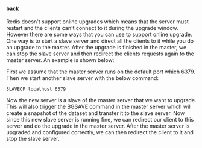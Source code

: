 #### [back](admin_main.md)

Redis doesn't support online upgrades which means that the server must restart and the clients can't connect to it during the upgrade window. However there are some ways that you can use to support online upgrade. One way is to start a slave server and direct all the clients to it while you do an upgrade to the master. After the upgrade is finished in the master, we can stop the slave server and then redirect the clients requests again to the master server. An example is shown below:

First we assume that the master server runs on the default port which 6379. Then we start another slave server with the below command:

````
SLAVEOF localhost 6379
````

Now the new server is a slave of the master server that we want to upgrade. This will also trigger the BGSAVE command in the master server which will create a snapshot of the dataset and transfer it to the slave server. Now since this new slave server is running fine, we can redirect our client to this server and do the upgrade in the master server. After the master server is upgraded and configured correctly, we can then redirect the client to it and stop the slave server.